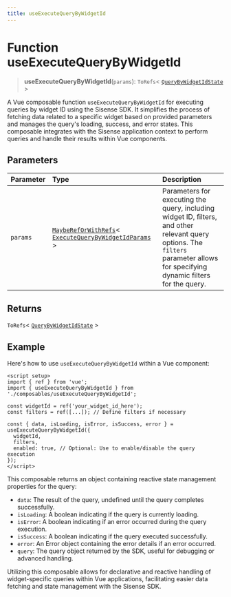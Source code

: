 ```yaml
---
title: useExecuteQueryByWidgetId
---
```


# Function useExecuteQueryByWidgetId <Badge type="fusionEmbed" text="Fusion Embed" />

> **useExecuteQueryByWidgetId**(`params`): `ToRefs`\< [`QueryByWidgetIdState`](../../sdk-ui/type-aliases/type-alias.QueryByWidgetIdState.md) \>

A Vue composable function `useExecuteQueryByWidgetId` for executing queries by widget ID using the Sisense SDK.
It simplifies the process of fetching data related to a specific widget based on provided parameters and manages
the query's loading, success, and error states. This composable integrates with the Sisense application context
to perform queries and handle their results within Vue components.

## Parameters

| Parameter | Type | Description |
| :------ | :------ | :------ |
| `params` | [`MaybeRefOrWithRefs`](../type-aliases/type-alias.MaybeRefOrWithRefs.md)\< [`ExecuteQueryByWidgetIdParams`](../interfaces/interface.ExecuteQueryByWidgetIdParams.md) \> | Parameters for executing the query, including widget ID, filters,<br />and other relevant query options. The `filters` parameter allows for specifying dynamic filters for the query. |

## Returns

`ToRefs`\< [`QueryByWidgetIdState`](../../sdk-ui/type-aliases/type-alias.QueryByWidgetIdState.md) \>

## Example

Here's how to use `useExecuteQueryByWidgetId` within a Vue component:
```vue
<script setup>
import { ref } from 'vue';
import { useExecuteQueryByWidgetId } from './composables/useExecuteQueryByWidgetId';

const widgetId = ref('your_widget_id_here');
const filters = ref([...]); // Define filters if necessary

const { data, isLoading, isError, isSuccess, error } = useExecuteQueryByWidgetId({
  widgetId,
  filters,
  enabled: true, // Optional: Use to enable/disable the query execution
});
</script>
```

This composable returns an object containing reactive state management properties for the query:
- `data`: The result of the query, undefined until the query completes successfully.
- `isLoading`: A boolean indicating if the query is currently loading.
- `isError`: A boolean indicating if an error occurred during the query execution.
- `isSuccess`: A boolean indicating if the query executed successfully.
- `error`: An Error object containing the error details if an error occurred.
- `query`: The query object returned by the SDK, useful for debugging or advanced handling.

Utilizing this composable allows for declarative and reactive handling of widget-specific queries within Vue applications,
facilitating easier data fetching and state management with the Sisense SDK.
